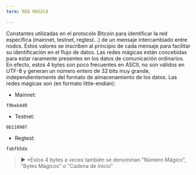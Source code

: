 ```yaml
---
term: RED MÁGICA

---
```

Constantes utilizadas en el protocolo Bitcoin para identificar la red específica (mainnet, testnet, regtest...) de un mensaje intercambiado entre nodos. Estos valores se inscriben al principio de cada mensaje para facilitar su identificación en el flujo de datos. Las redes mágicas están concebidas para estar raramente presentes en los datos de comunicación ordinarios. En efecto, estos 4 bytes son poco frecuentes en ASCII, no son válidos en UTF-8 y generan un número entero de 32 bits muy grande, independientemente del formato de almacenamiento de los datos. Las redes mágicas son (en formato little-endian):


- Mainnet:

```text
f9beb4d9
```


- Testnet:

```text
0b110907
```


- Regtest:

```text
fabfb5da
```

> ► *Estos 4 bytes a veces también se denominan "Número Mágico", "Bytes Mágicos" o "Cadena de Inicio"